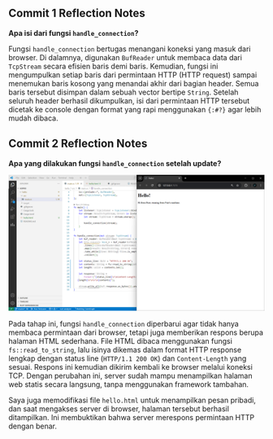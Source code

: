 ## Commit 1 Reflection Notes  
**Apa isi dari fungsi `handle_connection`?**

Fungsi `handle_connection` bertugas menangani koneksi yang masuk dari browser. Di dalamnya, digunakan `BufReader` untuk membaca data dari `TcpStream` secara efisien baris demi baris. Kemudian, fungsi ini mengumpulkan setiap baris dari permintaan HTTP (HTTP request) sampai menemukan baris kosong yang menandai akhir dari bagian header. Semua baris tersebut disimpan dalam sebuah vector bertipe `String`. Setelah seluruh header berhasil dikumpulkan, isi dari permintaan HTTP tersebut dicetak ke console dengan format yang rapi menggunakan `{:#?}` agar lebih mudah dibaca.

## Commit 2 Reflection Notes  
**Apa yang dilakukan fungsi `handle_connection` setelah update?**

![Commit 2 screen capture](assets/images/commit2.png)

Pada tahap ini, fungsi `handle_connection` diperbarui agar tidak hanya membaca permintaan dari browser, tetapi juga memberikan respons berupa halaman HTML sederhana. File HTML dibaca menggunakan fungsi `fs::read_to_string`, lalu isinya dikemas dalam format HTTP response lengkap dengan status line (`HTTP/1.1 200 OK`) dan `Content-Length` yang sesuai. Respons ini kemudian dikirim kembali ke browser melalui koneksi TCP. Dengan perubahan ini, server sudah mampu menampilkan halaman web statis secara langsung, tanpa menggunakan framework tambahan.

Saya juga memodifikasi file `hello.html` untuk menampilkan pesan pribadi, dan saat mengakses server di browser, halaman tersebut berhasil ditampilkan. Ini membuktikan bahwa server merespons permintaan HTTP dengan benar.

